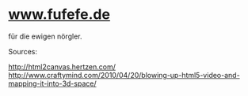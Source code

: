 www.fufefe.de
=====================

für die ewigen nörgler.


Sources:

http://html2canvas.hertzen.com/
http://www.craftymind.com/2010/04/20/blowing-up-html5-video-and-mapping-it-into-3d-space/


